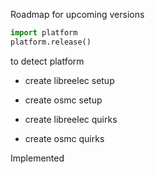 Roadmap for upcoming versions
  ```python 
  import platform
  platform.release()
  ```  
  to detect platform
  
* create libreelec setup
* create osmc setup

* create libreelec quirks
* create osmc quirks

Implemented
